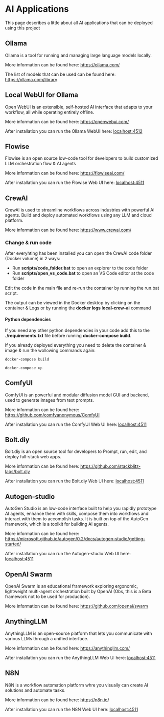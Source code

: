 # AI Applications

This page describes a little about all AI applications that can be deployed using this project

## Ollama

Ollama is a tool for running and managing large language models locally.

More information can be found here: https://ollama.com/

The list of models that can be used can be found here: https://ollama.com/library

## Local WebUI for Ollama

Open WebUI is an extensible, self-hosted AI interface that adapts to your workflow, all while operating entirely offline.

More information can be found here: https://openwebui.com/

After installation you can run the Ollama WebUI here: [localhost:4512](http://localhost:4512)

## Flowise

Flowise is an open source low-code tool for developers to build customized LLM orchestration flow & AI agents

More information can be found here: https://flowiseai.com/

After installation you can run the Flowise Web UI here: [localhost:4511](http://localhost:4511)

## CrewAI

CrewAI is used to streamline workflows across industries with powerful AI agents. Build and deploy automated workflows using any LLM and cloud platform.

More information can be found here: https://www.crewai.com/

### Change & run code

After everyhting has been installed you can open the CrewAI code folder (Docker volume) in 2 ways:

-  Run **scripts/code_folder.bat** to open an explorer to the code folder
-  Run **scripts/open_vs_code.bat** to open an VS Code editor at the code folder

Edit the code in the main file and re-run the container by running the run.bat script.

The output can be viewed in the Docker desktop by clicking on the container & Logs or by running the **docker logs local-crew-ai** command

#### Python dependencies

If you need any other python dependencies in your code add this to the **./requirements.txt** file before running **docker-compose build**.

If you already deployed everything you need to delete the container & image & run the wollowing commands again:

```
docker-compose build

docker-compose up
```

## ComfyUI

ComfyUI is an powerful and modular diffusion model GUI and backend, used to generate images from text prompts.

More information can be found here: https://github.com/comfyanonymous/ComfyUI

After installation you can run the ComfyUI Web UI here: [localhost:4511](http://localhost:4515)

## Bolt.diy

Bolt.diy is an open source tool for developers to Prompt, run, edit, and deploy full-stack web apps.

More information can be found here: https://github.com/stackblitz-labs/bolt.diy

After installation you can run the Bolt.diy Web UI here: [localhost:4511](http://localhost:5173)

## Autogen-studio

AutoGen Studio is an low-code interface built to help you rapidly prototype AI agents, enhance them with skills, compose them into workflows and interact with them to accomplish tasks.
It is built on top of the AutoGen framework, which is a toolkit for building AI agents.

More information can be found here: https://microsoft.github.io/autogen/0.2/docs/autogen-studio/getting-started/

After installation you can run the Autogen-studio Web UI here: [localhost:4511](http://localhost:4514)

## OpenAI Swarm

OpenAI Swarm is an educational framework exploring ergonomic, lightweight multi-agent orchestration built by OpenAI (Obs, this is a Beta framework not to be used for production).

More information can be found here: https://github.com/openai/swarm

## AnythingLLM

AnythingLLM is an open-source platform that lets you communicate with various LLMs through a unified interface.

More information can be found here: https://anythingllm.com/

After installation you can run the AnythingLLM Web UI here: [localhost:4511](http://localhost:4513)

## N8N

N8N is a workflow automation platform whre you visually can create AI solutions and automate tasks.

More information can be found here: https://n8n.io/

After installation you can run the N8N Web UI here: [localhost:4511](http://localhost:5678)
